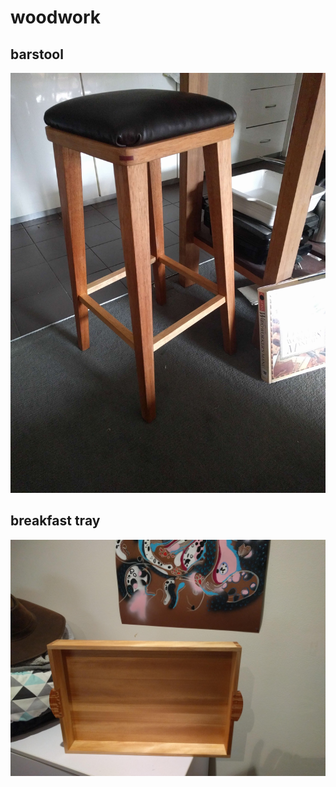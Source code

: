 # woodwork

## barstool
![alt text](barstool.jpg)

## breakfast tray
![alt text](breakfast_tray.jpg)
